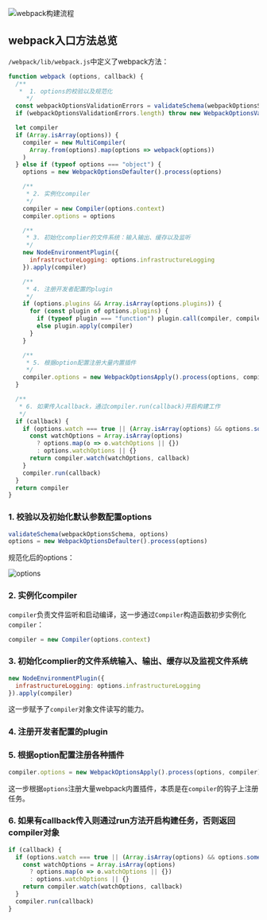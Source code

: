 <!-- ## webapck方法总览 -->
![webpack构建流程](https://pic.downk.cc/item/5f2a98fe14195aa594f3cd3f.png)

## webpack入口方法总览
`/webpack/lib/webpack.js`中定义了webpack方法：
```js
function webpack (options, callback) {
  /**
   *  1. options的校验以及规范化
	 */
  const webpackOptionsValidationErrors = validateSchema(webpackOptionsSchema, options)
  if (webpackOptionsValidationErrors.length) throw new WebpackOptionsValidationError(webpackOptionsValidationErrors)

  let compiler
  if (Array.isArray(options)) {
    compiler = new MultiCompiler(
      Array.from(options).map(options => webpack(options))
    )
  } else if (typeof options === "object") {
    options = new WebpackOptionsDefaulter().process(options)

    /**
     * 2. 实例化compiler
     */
    compiler = new Compiler(options.context)
    compiler.options = options

    /**
     * 3. 初始化complier的文件系统：输入输出、缓存以及监听
     */
    new NodeEnvironmentPlugin({
      infrastructureLogging: options.infrastructureLogging
    }).apply(compiler)

    /**
     * 4. 注册开发者配置的plugin
     */
    if (options.plugins && Array.isArray(options.plugins)) {
      for (const plugin of options.plugins) {
        if (typeof plugin === "function") plugin.call(compiler, compiler)
        else plugin.apply(compiler)
      }
    }

    /**
     * 5. 根据option配置注册大量内置插件
     */
    compiler.options = new WebpackOptionsApply().process(options, compiler)
  }

  /**
   * 6. 如果传入callback，通过compiler.run(callback)开启构建工作
   */
  if (callback) {
    if (options.watch === true || (Array.isArray(options) && options.some(o => o.watch))) {
      const watchOptions = Array.isArray(options)
        ? options.map(o => o.watchOptions || {})
        : options.watchOptions || {}
      return compiler.watch(watchOptions, callback)
    }
    compiler.run(callback)
  }
  return compiler
}
```

### 1. 校验以及初始化默认参数配置options
```js
validateSchema(webpackOptionsSchema, options)
options = new WebpackOptionsDefaulter().process(options)
```

规范化后的options：

![options](https://pic.downk.cc/item/5f58f555160a154a674438c3.jpg)

### 2. 实例化compiler
`compiler`负责文件监听和启动编译，这一步通过`Compiler`构造函数初步实例化`compiler`：
```js
compiler = new Compiler(options.context)
```

### 3. 初始化complier的文件系统输入、输出、缓存以及监视文件系统
```js
new NodeEnvironmentPlugin({
  infrastructureLogging: options.infrastructureLogging
}).apply(compiler)
```

这一步赋予了`compiler`对象文件读写的能力。

### 4. 注册开发者配置的plugin

### 5. 根据option配置注册各种插件
```js
compiler.options = new WebpackOptionsApply().process(options, compiler)
```

这一步根据`options`注册大量webpack内置插件，本质是在`compiler`的钩子上注册任务。

### 6. 如果有callback传入则通过run方法开启构建任务，否则返回compiler对象
```js
if (callback) {
  if (options.watch === true || (Array.isArray(options) && options.some(o => o.watch))) {
    const watchOptions = Array.isArray(options)
      ? options.map(o => o.watchOptions || {})
      : options.watchOptions || {}
    return compiler.watch(watchOptions, callback)
  }
  compiler.run(callback)
}
```
